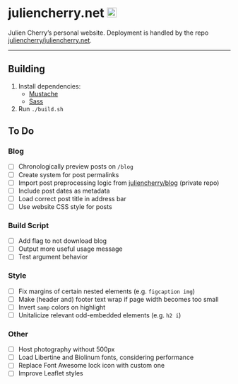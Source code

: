 # juliencherry.net <img alt="" src="https://raw.githubusercontent.com/juliencherry/personal-website/master/favicon.ico" width="22px" height="22px">

Julien Cherry’s personal website. Deployment is handled by the repo [juliencherry/juliencherry.net](https://github.com/juliencherry/juliencherry.net).

---

## Building

1. Install dependencies:
	* [Mustache](https://mustache.github.io/)
	* [Sass](https://sass-lang.com/install)
2. Run `./build.sh`

## To Do

### Blog

- [ ] Chronologically preview posts on `/blog`
- [ ] Create system for post permalinks
- [ ] Import post preprocessing logic from [juliencherry/blog](https://github.com/juliencherry/blog) (private repo)
- [ ] Include post dates as metadata
- [ ] Load correct post title in address bar
- [ ] Use website CSS style for posts

### Build Script

- [ ] Add flag to not download blog
- [ ] Output more useful usage message
- [ ] Test argument behavior

### Style

- [ ] Fix margins of certain nested elements (e.g. `figcaption img`)
- [ ] Make (header and) footer text wrap if page width becomes too small
- [ ] Invert `samp` colors on highlight
- [ ] Unitalicize relevant odd-embedded elements (e.g. `h2 i`)

### Other

- [ ] Host photography without 500px
- [ ] Load Libertine and Biolinum fonts, considering performance
- [ ] Replace Font Awesome lock icon with custom one
- [ ] Improve Leaflet styles
